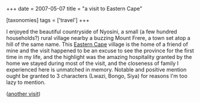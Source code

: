 +++
date = 2007-05-07
title = "a visit to Eastern Cape"

[taxonomies]
tags = ['travel']
+++

I enjoyed the beautiful countryside of Nyosini, a small (a few hundred
households?) rural village nearby a buzzing Mount Frere, a town set atop
a hill of the same name. This [Eastern Cape] village is the home of a
friend of mine and the visit happened to be an excuse to see the
province for the first time in my life, and the highlight was the
amazing hospitality granted by the home we stayed during most of the
visit, and the closeness of family I experienced here is unmatched in
memory. Notable and positive mention ought be granted to 3 characters
(Lwazi, Bongo, Siya) for reasons I\'m too lazy to mention.

([another visit])

  [Eastern Cape]: http://en.wikipedia.org/wiki/Eastern_Cape
  [another visit]: http://tshepang.net/another-visit-to-eastern-cape
